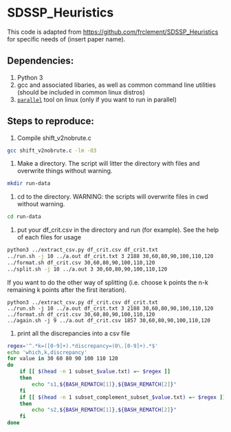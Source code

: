 # SDSSP_Heuristics

This code is adapted from <https://github.com/frclement/SDSSP_Heuristics> for specific needs of (insert paper name). 

## Dependencies:
1. Python 3
1. gcc and associated libaries, as well as common command line utilities (should be included in common linux distros)
1. [`parallel`](https://manpages.ubuntu.com/manpages/jammy/man1/parallel.1.html) tool on linux (only if you want to run in parallel)


## Steps to reproduce:
1. Compile shift_v2nobrute.c
```bash
gcc shift_v2nobrute.c -lm -O3
```
1. Make a directory. The script will litter the directory with files and overwrite things without warning. 
```bash
mkdir run-data
```
1. cd to the directory. WARNING: the scripts will overwrite files in cwd without warning.
```bash
cd run-data
```
1. put your df_crit.csv in the directory and run (for example). See the help of each files for usage
```bash
python3 ../extract_csv.py df_crit.csv df_crit.txt
../run.sh -j 10 ../a.out df_crit.txt 3 2188 30,60,80,90,100,110,120
../format.sh df_crit.csv 30,60,80,90,100,110,120
../split.sh -j 10 ../a.out 3 30,60,80,90,100,110,120
```

If you want to do the other way of splitting (i.e. choose k points the n-k remaining k points after the first iteration). 

```
python3 ../extract_csv.py df_crit.csv df_crit.txt
../run.sh -j 10 ../a.out df_crit.txt 3 2188 30,60,80,90,100,110,120
../format.sh df_crit.csv 30,60,80,90,100,110,120 
../again.sh -j 9 ../a.out df_crit.csv 1857 30,60,80,90,100,110,120 
```

1. print all the discrepancies into a csv file
```bash
regex='^.*k=([0-9]+).*discrepancy=(0\.[0-9]+).*$'
echo 'which,k,discrepancy'
for value in 30 60 80 90 100 110 120
do
    if [[ $(head -n 1 subset_$value.txt) =~ $regex ]]
    then 
        echo "s1,${BASH_REMATCH[1]},${BASH_REMATCH[2]}"
    fi
    if [[ $(head -n 1 subset_complement_subset_$value.txt) =~ $regex ]]
    then
        echo "s2,${BASH_REMATCH[1]},${BASH_REMATCH[2]}"
    fi
done
```

